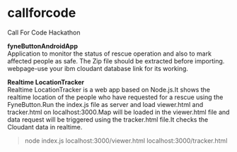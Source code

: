 # callforcode
Call For Code Hackathon<br/>

**fyneButtonAndroidApp**<br/>
Application to monitor the status of rescue operation and also to mark affected people as safe.
The Zip file should be extracted before importing.
webpage-use your ibm cloudant database link for its working.

**Realtime LocationTracker**<br/>
Realtime LocationTracker is a web app based on Node.js.It shows the realtime location of the people who have requested for a rescue using the FyneButton.Run the index.js file as server and load viewer.html and tracker.html on localhost:3000.Map will be loaded in the viewer.html file and data request will be triggered using the tracker.html file.It checks the Cloudant data in realtime. 

>node index.js
>localhost:3000/viewer.html
>localhost:3000/tracker.html
